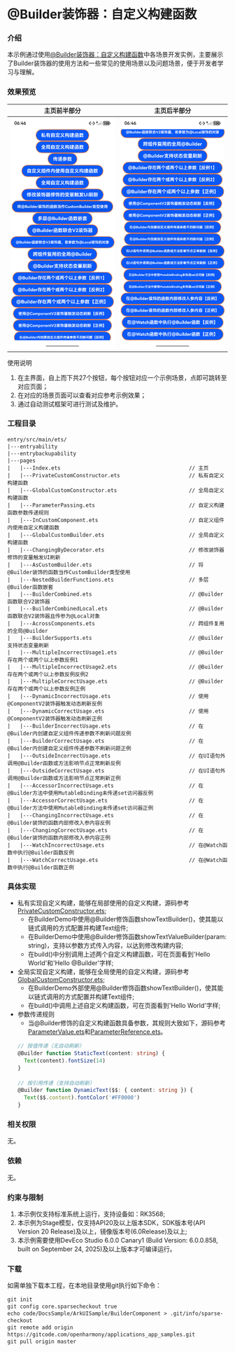 # @Builder装饰器：自定义构建函数

### 介绍

本示例通过使用[@Builder装饰器：自定义构建函数](https://gitcode.com/openharmony/docs/blob/master/zh-cn/application-dev/ui/state-management/arkts-builder.md)中各场景开发实例，主要展示了Builder装饰器的使用方法和一些常见的使用场景以及问题场景，便于开发者学习与理解。

### 效果预览

|主页前半部分|主页后半部分|
|--------------------------------|--------------------------------|
|![image](screenshots/Index1.png)|![image](screenshots/Index2.png)|

使用说明

1. 在主界面，自上而下共27个按钮，每个按钮对应一个示例场景，点即可跳转至对应页面；
2. 在对应的场景页面可以查看对应参考示例效果；
3. 通过自动测试框架可进行测试及维护。

### 工程目录

```
entry/src/main/ets/
|---entryability
|---entrybackupability
|---pages
|   |---Index.ets                                         // 主页
|   |---PrivateCustomConstructor.ets                      // 私有自定义构建函数
|   |---GlobalCustomConstructor.ets                       // 全局自定义构建函数
|   |---ParameterPassing.ets                              // 自定义构建函数参数传递规则
|   |---InCustomComponent.ets                             // 自定义组件内使用自定义构建函数
|   |---GlobalCustomBuilder.ets                           // 全局自定义构建函数
|   |---ChangingByDecorator.ets                           // 修改装饰器修饰的变量触发UI刷新
|   |---AsCustomBuilder.ets                               // 将@Builder装饰的函数当作CustomBuilder类型使用
|   |---NestedBuilderFunctions.ets                        // 多层@Builder函数嵌套
|   |---BuilderCombined.ets                               // @Builder函数联合V2装饰器
|   |---BuilderCombinedLocal.ets                          // @Builder函数联合V2装饰器且传参为@Local对象
|   |---AcrossComponents.ets                              // 跨组件复用的全局@Builder
|   |---BuilderSupports.ets                               // @Builder支持状态变量刷新
|   |---MultipleIncorrectUsage1.ets                       // @Builder存在两个或两个以上参数反例1
|   |---MultipleIncorrectUsage2.ets                       // @Builder存在两个或两个以上参数反例反例2
|   |---MultipleCorrectUsage.ets                          // @Builder存在两个或两个以上参数反例正例
|   |---DynamicIncorrectUsage.ets                         // 使用@ComponentV2装饰器触发动态刷新反例
|   |---DynamicCorrectUsage.ets                           // 使用@ComponentV2装饰器触发动态刷新正例
|   |---BuilderIncorrectUsage.ets                         // 在@Builder内创建自定义组件传递参数不刷新问题反例
|   |---BuilderCorrectUsage.ets                           // 在@Builder内创建自定义组件传递参数不刷新问题正例
|   |---OutsideIncorrectUsage.ets                         // 在UI语句外调用@Builder函数或方法影响节点正常刷新反例
|   |---OutsideCorrectUsage.ets                           // 在UI语句外调用@Builder函数或方法影响节点正常刷新正例
|   |---AccessorIncorrectUsage.ets                        // 在@Builder方法中使用MutableBinding未传递set访问器反例
|   |---AccessorCorrectUsage.ets                          // 在@Builder方法中使用MutableBinding未传递set访问器正例
|   |---ChangingIncorrectUsage.ets                        // 在@Builder装饰的函数内部修改入参内容反例
|   |---ChangingCorrectUsage.ets                          // 在@Builder装饰的函数内部修改入参内容正例
|   |---WatchIncorrectUsage.ets                           // 在@Watch函数中执行@Builder函数反例
|   |---WatchCorrectUsage.ets                             // 在@Watch函数中执行@Builder函数正例
```

### 具体实现

* 私有实现自定义构建，能够在局部使用的自定义构建，源码参考[PrivateCustomConstructor.ets](./entry/src/main/ets/pages/PrivateCustomConstructor.ets);
  * 在BuilderDemo中使用@Builder修饰函数showTextBuilder()，使其能以链式调用的方式配置并构建Text组件;
  * 在BuilderDemo中使用@Builder修饰函数showTextValueBuilder(param: string)，支持以参数方式传入内容，以达到修改构建内容;
  * 在build()中分别调用上述两个自定义构建函数，可在页面看到'Hello World'和'Hello @Builder'字样;
* 全局实现自定义构建，能够在全局使用的自定义构建，源码参考[GlobalCustomConstructor.ets](./entry/src/main/ets/pages/GlobalCustomConstructor.ets);
  * 在BuilderDemo外部使用@Builder修饰函数showTextBuilder()，使其能以链式调用的方式配置并构建Text组件;
  * 在build()中调用上述自定义构建函数，可在页面看到'Hello World'字样;
* 参数传递规则
  * 当@Builder修饰的自定义构建函数具备参数，其规则大致如下，源码参考[ParameterValue.ets](./entry/src/main/ets/pages/ParameterValue.ets)和[ParameterReference.ets](./entry/src/main/ets/pages/ParameterReference.ets)。
  ```typescript
  // 按值传递（无自动刷新）
  @Builder function StaticText(content: string) {
    Text(content).fontSize(14)
  }

  // 按引用传递（支持自动刷新）
  @Builder function DynamicText($$: { content: string }) {
    Text($$.content).fontColor('#FF0000')
  }
  ```

### 相关权限

无。

### 依赖

无。

### 约束与限制

1. 本示例仅支持标准系统上运行，支持设备如：RK3568;
2. 本示例为Stage模型，仅支持API20及以上版本SDK，SDK版本号(API Version 20 Release)及以上，镜像版本号(6.0Release)及以上;
3. 本示例需要使用DevEco Studio 6.0.0 Canary1 (Build Version: 6.0.0.858, built on September 24, 2025)及以上版本才可编译运行。

### 下载

如需单独下载本工程，在本地目录使用git执行如下命令：

```
git init
git config core.sparsecheckout true
echo code/DocsSample/ArkUISample/BuilderComponent > .git/info/sparse-checkout
git remote add origin https://gitcode.com/openharmony/applications_app_samples.git
git pull origin master
```